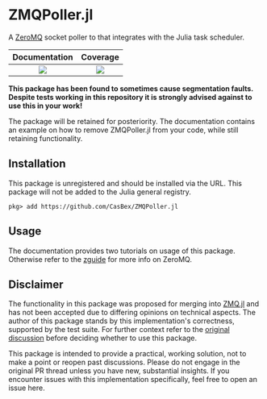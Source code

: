 # ZMQPoller.jl

A [ZeroMQ](https://zeromq.org/) socket poller to that integrates with the Julia task scheduler.

| **Documentation**                                                         | **Coverage**                    |
|:-------------------------------------------------------------------------:|:-------------------------------:|
| [![][docs-dev-img]][docs-dev-url] | [![][codecov-img]][codecov-url] |

__This package has been found to sometimes cause segmentation faults. Despite tests working in this repository it is strongly advised against to use this in your work!__

The package will be retained for posteriority.
The documentation contains an example on how to remove ZMQPoller.jl from your code, while still retaining functionality.

## Installation
This package is unregistered and should be installed via the URL.
This package will not be added to the Julia general registry.
```
pkg> add https://github.com/CasBex/ZMQPoller.jl
```

## Usage
The documentation provides two tutorials on usage of this package.
Otherwise refer to the [zguide](https://zguide.zeromq.org/) for more info on ZeroMQ.

## Disclaimer
The functionality in this package was proposed for merging into [ZMQ.jl](https://github.com/JuliaInterop/ZMQ.jl) and has not been accepted due to differing opinions on technical aspects.
The author of this package stands by this implementation's correctness, supported by the test suite.
For further context refer to the [original discussion](https://github.com/JuliaInterop/ZMQ.jl/pull/258) before deciding whether to use this package.

This package is intended to provide a practical, working solution, not to make a point or reopen past discussions.
Please do not engage in the original PR thread unless you have new, substantial insights.
If you encounter issues with this implementation specifically, feel free to open an issue here.

[docs-dev-img]: https://img.shields.io/badge/docs-dev-blue.svg
[docs-dev-url]: https://casbex.github.io/ZMQPoller.jl/dev

[codecov-img]: https://codecov.io/gh/CasBex/ZMQPoller.jl/graph/badge.svg?token=NMxuhZepAU
[codecov-url]: https://codecov.io/gh/CasBex/ZMQPoller.jl

